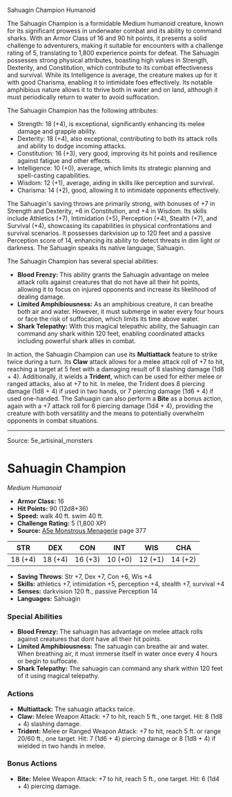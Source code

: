<MonsterName/>Sahuagin Champion</MonsterName>
<CreatureType/>Humanoid</CreatureType>

<summary>The Sahuagin Champion is a formidable Medium humanoid creature, known for its significant prowess in underwater combat and its ability to command sharks. With an Armor Class of 16 and 90 hit points, it presents a solid challenge to adventurers, making it suitable for encounters with a challenge rating of 5, translating to 1,800 experience points for defeat. The Sahuagin possesses strong physical attributes, boasting high values in Strength, Dexterity, and Constitution, which contribute to its combat effectiveness and survival. While its Intelligence is average, the creature makes up for it with good Charisma, enabling it to intimidate foes effectively. Its notable amphibious nature allows it to thrive both in water and on land, although it must periodically return to water to avoid suffocation. </summary>

<detail>

The Sahuagin Champion has the following attributes: 
- Strength: 18 (+4), is exceptional, significantly enhancing its melee damage and grapple ability.
- Dexterity: 18 (+4), also exceptional, contributing to both its attack rolls and ability to dodge incoming attacks.
- Constitution: 16 (+3), very good, improving its hit points and resilience against fatigue and other effects.
- Intelligence: 10 (+0), average, which limits its strategic planning and spell-casting capabilities.
- Wisdom: 12 (+1), average, aiding in skills like perception and survival.
- Charisma: 14 (+2), good, allowing it to intimidate opponents effectively.

The Sahuagin's saving throws are primarily strong, with bonuses of +7 in Strength and Dexterity, +6 in Constitution, and +4 in Wisdom. Its skills include Athletics (+7), Intimidation (+5), Perception (+4), Stealth (+7), and Survival (+4), showcasing its capabilities in physical confrontations and survival scenarios. It possesses darkvision up to 120 feet and a passive Perception score of 14, enhancing its ability to detect threats in dim light or darkness. The Sahuagin speaks its native language, Sahuagin.

The Sahuagin Champion has several special abilities:
- **Blood Frenzy:** This ability grants the Sahuagin advantage on melee attack rolls against creatures that do not have all their hit points, allowing it to focus on injured opponents and increase its likelihood of dealing damage.
- **Limited Amphibiousness:** As an amphibious creature, it can breathe both air and water. However, it must submerge in water every four hours or face the risk of suffocation, which limits its time above water.
- **Shark Telepathy:** With this magical telepathic ability, the Sahuagin can command any shark within 120 feet, enabling coordinated attacks including powerful shark allies in combat.

In action, the Sahuagin Champion can use its **Multiattack** feature to strike twice during a turn. Its **Claw** attack allows for a melee attack roll of +7 to hit, reaching a target at 5 feet with a damaging result of 8 slashing damage (1d8 + 4). Additionally, it wields a **Trident**, which can be used for either melee or ranged attacks, also at +7 to hit. In melee, the Trident does 8 piercing damage (1d8 + 4) if used in two hands, or 7 piercing damage (1d6 + 4) if used one-handed. The Sahuagin can also perform a **Bite** as a bonus action, again with a +7 attack roll for 6 piercing damage (1d4 + 4), providing the creature with both versatility and the means to potentially overwhelm opponents in combat situations.</detail>



---

Source: 5e_artisinal_monsters

# Sahuagin Champion

*Medium* *Humanoid*

- **Armor Class:** 16
- **Hit Points:** 90 (12d8+36)
- **Speed:** walk 40 ft. swim 40 ft.
- **Challenge Rating:** 5 (1,800 XP)
- **Source:** [A5e Monstrous Menagerie](https://enpublishingrpg.com/products/level-up-monstrous-menagerie-a5e) page 377

| STR | DEX | CON | INT | WIS | CHA |
| --- | --- | --- | --- | --- | --- |
| 18 (+4) | 18 (+4) | 16 (+3) | 10 (+0) | 12 (+1) | 14 (+2) |

- **Saving Throws**: Str +7, Dex +7, Con +6, Wis +4
- **Skills:** athletics +7, intimidation +5, perception +4, stealth +7, survival +4
- **Senses:** darkvision 120 ft., passive Perception 14
- **Languages:** Sahuagin

### Special Abilities

- **Blood Frenzy:** The sahuagin has advantage on melee attack rolls against creatures that dont have all their hit points.
- **Limited Amphibiousness:** The sahuagin can breathe air and water. When breathing air, it must immerse itself in water once every 4 hours or begin to suffocate.
- **Shark Telepathy:** The sahuagin can command any shark within 120 feet of it using magical telepathy.

### Actions

- **Multiattack:** The sahuagin attacks twice.
- **Claw:** Melee Weapon Attack: +7 to hit, reach 5 ft., one target. Hit: 8 (1d8 + 4) slashing damage.
- **Trident:** Melee or Ranged Weapon Attack: +7 to hit, reach 5 ft. or range 20/60 ft., one target. Hit: 7 (1d6 + 4) piercing damage  or 8 (1d8 + 4) if wielded in two hands in melee.

### Bonus Actions

- **Bite:** Melee Weapon Attack: +7 to hit, reach 5 ft., one target. Hit: 6 (1d4 + 4) piercing damage.




